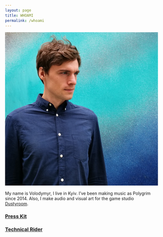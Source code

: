 ```yaml
---
layout: page
title: WHOAMI
permalink: /whoami
---
```


![Polygrim](/assets/img/IMG_20170530_1201053.jpg)

My name is Volodymyr, I live in Kyiv. I’ve been making music as Polygrim since 2014. Also, I make audio and visual art for the game studio [Dustyroom](http://dustyroom.com/).

### [Press Kit](https://polygrimmusic.com/press)

### [Technical Rider](/assets/docs/polygrim_live_tech_rider.pdf)
